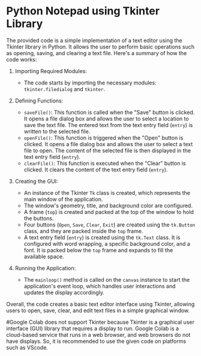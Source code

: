 # Python Notepad using Tkinter Library
The provided code is a simple implementation of a text editor using the Tkinter library in Python. It allows the user to perform basic operations such as opening, saving, and clearing a text file. Here's a summary of how the code works:

1. Importing Required Modules:
   - The code starts by importing the necessary modules: `tkinter.filedialog` and `tkinter`.

2. Defining Functions:
   - `saveFile()`: This function is called when the "Save" button is clicked. It opens a file dialog box and allows the user to select a location to save the text file. The entered text from the text entry field (`entry`) is written to the selected file.
   - `openFile()`: This function is triggered when the "Open" button is clicked. It opens a file dialog box and allows the user to select a text file to open. The content of the selected file is then displayed in the text entry field (`entry`).
   - `clearFile()`: This function is executed when the "Clear" button is clicked. It clears the content of the text entry field (`entry`).

3. Creating the GUI:
   - An instance of the Tkinter `Tk` class is created, which represents the main window of the application.
   - The window's geometry, title, and background color are configured.
   - A frame (`top`) is created and packed at the top of the window to hold the buttons.
   - Four buttons (`Open`, `Save`, `Clear`, `Exit`) are created using the `tk.Button` class, and they are packed inside the `top` frame.
   - A text entry field (`entry`) is created using the `tk.Text` class. It is configured with word wrapping, a specific background color, and a font. It is packed below the `top` frame and expands to fill the available space.

4. Running the Application:
   - The `mainloop()` method is called on the `canvas` instance to start the application's event loop, which handles user interactions and updates the display accordingly.

Overall, the code creates a basic text editor interface using Tkinter, allowing users to open, save, clear, and edit text files in a simple graphical window.

#Google Colab does not support Tkinter because Tkinter is a graphical user interface (GUI) library that requires a display to run. Google Colab is a cloud-based service that runs in a web browser, and web browsers do not have displays. So, it is recommended to use the given code on platforms such as VScode.
